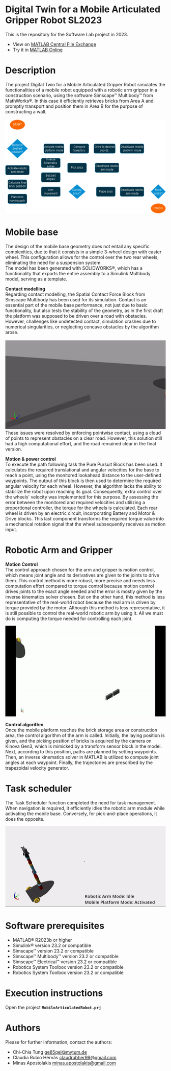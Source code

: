 # Digital Twin for a Mobile Articulated Gripper Robot SL2023
This is the repository for the Software Lab project in 2023.

* View on [MATLAB Central File Exchange](https://www.mathworks.com/matlabcentral/fileexchange/159638-digital-twin-for-mobile-articulated-gripper-robot-sl2023)
* Try it in [MATLAB Online](https://matlab.mathworks.com/open/fileexchange/v1?id=159638)

# Description
The project Digital Twin for a Mobile Articulated Gripper Robot simulates the functionalities of a mobile robot equipped with a robotic arm gripper in a construction scenario, using the software Simscape&trade; Multibody&trade; from MathWorks&reg;.
In this case it efficiently retrieves bricks from Area A and promptly transport and position them in Area B for the purpose of constructing a wall.
\
\
![Workflow](images/SL_workflow_diagram.png)

# Mobile base
The design of the mobile base geometry does not entail any specific complexities, due to that it consists in a simple 3-wheel design with caster wheel. This configuration allows for the control over the two rear wheels, eliminating the need for a suspension system.
\
The model has been generated with SOLIDWORKS®, which has a functionality that exports the entire assembly to a Simulink Multibody model, serving as a template.

**Contact modelling**\
Regarding contact modelling, the Spatial Contact Force Block from Simscape Multibody has been used for its simulation. Contact is an essential part of the mobile base performance, not just due to basic functionality, but also tests the stability of the geometry, as in the first draft the platform was supposed to be driven over a road with obstacles. However, challenges like undetected contact, simulation crashes due to numerical singularities, or neglecting concave obstacles by the algorithm arose.
\
\
![Contact modelling problem](images/ezgif.com-video-to-gif-converter.gif)
\
These issues were resolved by enforcing pointwise contact, using a cloud of points to represent obstacles on a clear road. However, this solution still had a high computational effort, and the road remained clear in the final version.


**Motion & power control**\
To execute the path following task the Pure Pursuit Block has been used. It calculates the required translational and angular velocities for the base to reach a point, using the monitored lookahead distance to the user-defined waypoints. The output of this block is then used to determine the required angular velocity for each wheel. However, the algorithm lacks the ability to stabilize the robot upon reaching its goal. Consequently, extra control over the wheels' velocity was implemented for this purpose.
By assessing the error between the monitored and required velocities and utilizing a proportional controller, the torque for the wheels is calculated. Each rear wheel is driven by an electric circuit, incorporating Battery and Motor & Drive blocks. This last component transforms the required torque value into a mechanical rotation signal that the wheel subsequently receives as motion input.

# Robotic Arm and Gripper

**Motion Control**\
The control approach chosen for the arm and gripper is motion control, which means joint angle and its derivatives are given to the joints to drive them. This control method is more robust, more precise and needs less computation effort compared to torque control because motion control drives joints to the exact angle needed and the error is mostly given by the inverse kinematics solver chosen. But on the other hand, this method is less representative of the real-world robot because the real arm is driven by torque provided by the motor. Although this method is less representative, it is still possible to control the real-world robotic arm by using it. All we must do is computing the torque needed for controlling each joint. 

![Brick Picking](images/picking_brick.gif)

**Control algorithm**\
Once the mobile platform reaches the brick storage area or construction area, the control algorithm of the arm is called. Initially, the laying position is given, and the picking position of bricks is acquired by the camera on Kinova Gen3, which is mimicked by a transform sensor block in the model. Next, according to this position, paths are planned by setting waypoints. Then, an inverse kinematics solver in MATLAB is utilized to compute joint angles at each waypoint. Finally, the trajectories are prescribed by the trapezoidal velocity generator.

# Task scheduler

The Task Scheduler function completed the need for task management. When navigation
is required, it efficiently idles the robotic arm module while activating the mobile base.
Conversely, for pick-and-place operations, it does the opposite.

![TaskScheduler](images/TaskSchedulerText.gif)

# Software prerequisites
- MATLAB&reg; R2023b or higher
- Simulink&reg; version 23.2 or compatible
- Simscape&trade; version 23.2 or compatible
- Simscape&trade; Multibody&trade; version 23.2 or compatible
- Simscape&trade; Electrical&trade; version 23.2 or compatible
- Robotics System Toolbox version 23.2 or compatible
- Robotics System Toolbox version 23.2 or compatible 

# Execution instructions
Open the project **``MobileArticulatedRobot.prj``**

# Authors
Please for further information, contact the authors:
- Chi-Chia Tung <ge85qel@mytum.de>
- Claudia Rubio Hervás <claudrubher99@gmail.com>
- Minas Apostolakis <minas.apostolakis@gmail.com>
